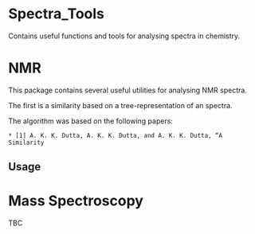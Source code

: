 # Spectra_Tools

Contains useful functions and tools for analysing spectra in chemistry.

# NMR

This package contains several useful utilities for analysing NMR spectra.

The first is a similarity based on a tree-representation of an spectra.

The algorithm was based on the following papers:

    * [1] A. K. K. Dutta, A. K. K. Dutta, and A. K. K. Dutta, “A Similarity



## Usage


# Mass Spectroscopy

TBC